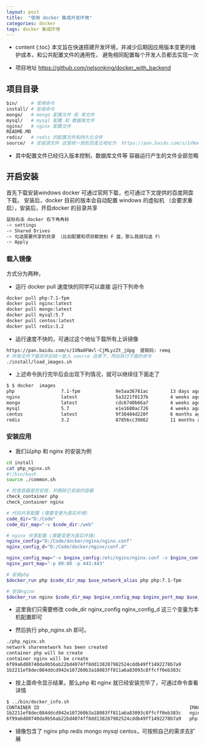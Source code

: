 ```yaml
---
layout: post
title:  "使用 docker 集成开发环境"
categories: docker 
tags: docker 集成环境
---
```


* content
{:toc}
本文旨在快速搭建开发环境，并减少后期因应用版本变更的维护成本，和公共配置文件的通用性， 
避免相同配置每个开发人员都去实现一次

* 项目地址 https://github.com/nelsonking/docker_with_backend

## 项目目录
```bash
bin/     # 常用命令
install/ # 安装命令 
mongo/   # mongo 配置文件 和 库文件
mysql/   # mysql 配置 和 数据库文件
nginx/   # nginx 配置文件
README.MD  
redis/   # redis 的配置文件和持久化文件
source/  # 安装源文件 这里统一放到百度云地址为  https://pan.baidu.com/s/1VNa0FWvl-CjMLyzZt_jUpg  提取码: remq 
   ```




* 其中配置文件已经归入版本控制，数据库文件等 容器运行产生的文件全部忽略

##  开启安装
首先下载安装windows docker 可通过官网下载，也可通过下文提供的百度网盘下载。
安装后，docker 目前的版本会自动配置 windows 的虚拟机 （会要求重启），安装后，开启docker 的目录共享

```bash
鼠标右击 docker 右下角角标 
-> settings 
-> Shared Drives 
-> 勾选需要共享的目录 （比如配置和项目都放到 F 盘，那么我就勾选 F）
-> Apply
```

### 载入镜像
方式分为两种，
* 运行 docker pull 速度快的同学可以直接 运行下列命令
```bash
docker pull php:7.1-fpm
docker pull nginx:latest
docker pull mongo:latest
docker pull mysql:5.7
docker pull centos:latest
docker pull redis:3.2
```
* 运行速度不快的，可通过这个地址下载所有上诉镜像
```bash
https://pan.baidu.com/s/1VNa0FWvl-CjMLyzZt_jUpg  提取码: remq 
# 所有文件下载完毕后统一放入 source 目录下，然后执行下面的命令
./install/load_images.sh
```

* 上述命令执行完毕后会出现下列情况，就可以继续往下面走了
```bash
$ $ docker  images
php                 7.1-fpm             9e5aa36761ac        13 days ago         392MB
nginx               latest              5a3221f0137b        4 weeks ago         126MB
mongo               latest              cdc6740b66a7        4 weeks ago         361MB
mysql               5.7                 e1e1680ac726        4 weeks ago         373MB
centos              latest              9f38484d220f        6 months ago        202MB
redis               3.2                 87856cc39862        11 months ago       76MB
```

### 安装应用
* 我们以php 和 nginx 的安装为例

```bash
cd install
cat php_nginx.sh
#!/bin/bash
source ./common.sh

# 检查容器是否安装，并删除已安装的容器
check_container php
check_container nginx

# 代码共享配置 (需要变更为真实环境)
code_dir="D:/Code"
code_dir_map="-v $code_dir:/web"

# nginx 共享配置 (需要变更为真实环境)
nginx_config="D:/Code/docker/nginx/nginx.conf"
nginx_config_d="D:/Code/docker/nginx/conf.d"

nginx_config_map="-v $nginx_config:/etc/nginx/nginx.conf -v $nginx_config_d:/etc/nginx/conf.d"
nginx_port_map="-p 80:80 -p 443:443"

# 安装php
$docker_run php $code_dir_map $use_network_alias php php:7.1-fpm

# 安装nginx
$docker_run nginx $code_dir_map $nginx_config_map $nginx_port_map $use_network_alias nginx nginx:latest
```

* 这里我们只需要修改 code_dir nginx_config nginx_config_d 这三个变量为本机配置即可

* 然后执行 php_nginx.sh 即可。
```bash
./php_nginx.sh
network sharenetwork has been created
container php will be create
container nginx will be create
6f99a6d80740da9b56ab22bd4074ff8dd138287982524cddb49ff1492278b7a9
1b2211ef8dec084ddcd942e107260b3a18083ff811a6a83093c8ffcff0eb383c
```

*  按上面命令显示结果，那么php 和 nginx 就已经安装完毕了，可通过命令查看详情
```bash
$ ../bin/docker_info.sh
CONTAINER ID                                                       IMAGE               COMMAND                           CREATED              STATUS              PORTS                                      NAMES
1b2211ef8dec084ddcd942e107260b3a18083ff811a6a83093c8ffcff0eb383c   nginx:latest        "nginx -g 'daemon off;'"          About a minute ago   Up About a minute   0.0.0.0:80->80/tcp, 0.0.0.0:443->443/tcp   nginx
6f99a6d80740da9b56ab22bd4074ff8dd138287982524cddb49ff1492278b7a9   php:7.1-fpm         "docker-php-entrypoint php-fpm"   About a minute ago   Up About a minute   9000/tcp                                   php
```

* 镜像包含了 nginx php redis mongo mysql centos，可按照自己的需求去扩展


